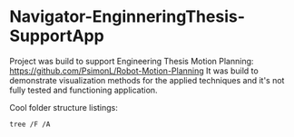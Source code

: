 # Navigator-EnginneringThesis-SupportApp

Project was build to support Engineering Thesis Motion Planning: https://github.com/PsimonL/Robot-Motion-Planning
It was build to demonstrate visualization methods for the applied techniques and it's not fully tested and functioning application.


Cool folder structure listings:
```
tree /F /A
```
